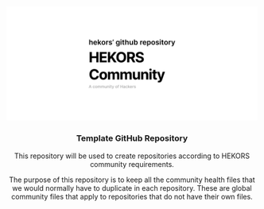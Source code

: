 <img src="./assets/cover.svg" />

<div class="description-content-wrapper" style="text-align: center;">
  <h3 class="description-content-title">Template GitHub Repository</h3>
  This repository will be used to create repositories according to HEKORS community requirements.

  The purpose of this repository is to keep all the community health files that we would normally have to duplicate in each repository. These are global community files that apply to repositories that do not have their own files.
</div>
